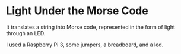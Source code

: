 # Light Under the Morse Code
It translates a string into Morse code, represented in the form of light through an LED.

I used a Raspberry Pi 3, some jumpers, a breadboard, and a led.

